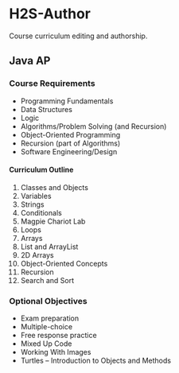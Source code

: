 # H2S-Author
Course curriculum editing and authorship.

Java AP
---
### Course Requirements

* Programming Fundamentals
* Data Structures
* Logic
* Algorithms/Problem Solving (and Recursion)
* Object-Oriented Programming
* Recursion (part of Algorithms)
* Software Engineering/Design

####	Curriculum Outline
1. Classes and Objects
2. Variables
3. Strings
4. Conditionals
5. Magpie Chariot Lab
6. Loops
7. Arrays
8. List and ArrayList
9. 2D Arrays
10. Object-Oriented Concepts
11. Recursion
12. Search and Sort

### Optional Objectives
* Exam preparation
* Multiple-choice
* Free response practice
* Mixed Up Code
* Working With Images
* Turtles – Introduction to Objects and Methods

